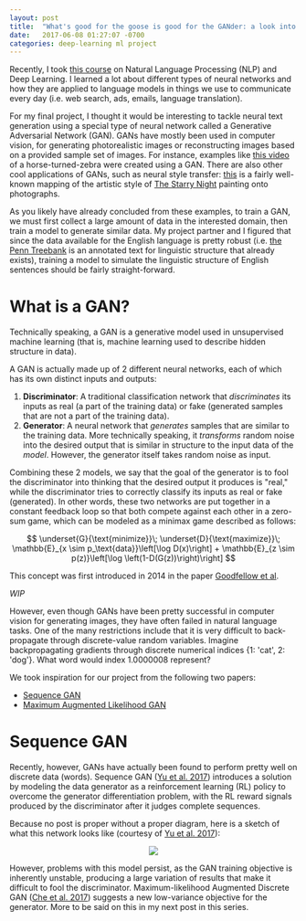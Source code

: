 ```yaml
---
layout: post
title:  "What's good for the goose is good for the GANder: a look into Generative Adversarial Networks for neural language generation"
date:   2017-06-08 01:27:07 -0700
categories: deep-learning ml project
---
```


<script src="https://cdnjs.cloudflare.com/ajax/libs/mathjax/2.7.0/MathJax.js?config=TeX-AMS-MML_HTMLorMML" type="text/javascript"></script>

Recently, I took [this course](https://cs224n.stanford.edu) on Natural Language Processing (NLP) and Deep Learning. I learned a lot about different types of neural networks and how they are applied to language models in things we use to communicate every day (i.e. web search, ads, emails, language translation). 

For my final project, I thought it would be interesting to tackle neural text generation using a special type of neural network called a Generative Adversarial Network (GAN). GANs have mostly been used in computer vision, for generating photorealistic images or reconstructing images based on a provided sample set of images. For instance, examples like [this video](https://twitter.com/goodfellow_ian/status/851124988903997440?lang=en) of a horse-turned-zebra were created using a GAN. There are also other cool applications of GANs, such as neural style transfer: [this](https://github.com/jcjohnson/neural-style) is a fairly well-known mapping of the artistic style of [The Starry Night](https://en.wikipedia.org/wiki/The_Starry_Night) painting onto photographs. 

As you likely have already concluded from these examples, to train a GAN, we must first collect a large amount of data in the interested domain, then train a model to generate similar data. My project partner and I figured that since the data available for the English language is pretty robust (i.e. [the Penn Treebank](https://web.archive.org/web/19970614160127/http://www.cis.upenn.edu:80/~treebank/) is an annotated text for linguistic structure that already exists), training a model to simulate the linguistic structure of English sentences should be fairly straight-forward.

# What is a GAN?

Technically speaking, a GAN is a generative model used in unsupervised machine learning (that is, machine learning used to describe hidden structure in data). 

A GAN is actually made up of 2 different neural networks, each of which has its own distinct inputs and outputs:
1. **Discriminator**: A traditional classification network that *discriminates* its inputs as real (a part of the training data) or fake (generated samples that are not a part of the training data).
2. **Generator**: A neural network that *generates* samples that are similar to the training data. More technically speaking, it *transforms* random noise into the desired output that is similar in structure to the input data of the *model*. However, the generator itself takes random noise as input. 

Combining these 2 models, we say that the goal of the generator is to fool the discriminator into thinking that the desired output it produces is "real," while the discriminator tries to correctly classify its inputs as real or fake (generated). In other words, these two networks are put together in a constant feedback loop so that both compete against each other in a zero-sum game, which can be modeled as a minimax game described as follows:  

$$
\underset{G}{\text{minimize}}\; \underset{D}{\text{maximize}}\; \mathbb{E}_{x \sim p_\text{data}}\left[\log D(x)\right] + \mathbb{E}_{z \sim p(z)}\left[\log \left(1-D(G(z))\right)\right]
$$

This concept was first introduced in 2014 in the paper [Goodfellow et al](https://arxiv.org/abs/1406.2661).


*WIP*


However, even though GANs have been pretty successful in computer vision for generating images, they have often failed in natural language tasks. One of the many restrictions include that it is very difficult to back-propagate through discrete-value random variables. Imagine backpropagating gradients through discrete numerical indices {1: 'cat', 2: 'dog'}. What word would index 1.0000008 represent?


We took inspiration for our project from the following two papers:
  * [Sequence GAN](https://arxiv.org/abs/1609.05473)
  * [Maximum Augmented Likelihood GAN](https://arxiv.org/abs/1702.07983)

# Sequence GAN

Recently, however, GANs have actually been found to perform pretty well on discrete data (words). Sequence GAN ([Yu et al. 2017][seq-gan]) introduces a solution by modeling the data generator as a reinforcement learning (RL) policy to overcome the generator differentiation problem, with the RL reward signals produced by the discriminator after it judges complete sequences.

Because no post is proper without a proper diagram, here is a sketch of what this network looks like (courtesy of [Yu et al. 2017][seq-gan]): 

<div style="text-align: center"><img src="https://raw.githubusercontent.com/LantaoYu/SeqGAN/master/figures/seqgan.png"></div>

However, problems with this model persist, as the GAN training objective is inherently unstable, producing a large variation of results that make it difficult to fool the discriminator. Maximum-likelihood Augmented Discrete GAN ([Che et al. 2017][mali-gan]) suggests a new low-variance objective for the generator. More to be said on this in my next post in this series.

<!---# Maximum Likelihood Augmented Discrete GAN

However, problems with this model persist, as the GAN training objective is inherently unstable, producing a large variation of results that make it difficult to fool the discriminator. Maximum-Likelihood Augmented Discrete GAN (Che at al. 2017) suggests a new low-variance objective for the generator, using a normalized reward signal from the discriminator that corresponds to log-likelihood. Our project explores both proposed implementations: we produce experimental results on both synthetic and real-world discrete datasets to explore the effectiveness of GAN over strong baselines.

# Final Thoughts?

Overall, despite the initially-steep learning curve, I really enjoyed working on this project. It was pretty cool that I got to work on cutting-edge research (and implement papers less than a week after they had been published no less!). 10/10 would definitely do again.-->

[seq-gan]: https://arxiv.org/abs/1609.05473
[mali-gan]: https://arxiv.org/abs/1702.07983
